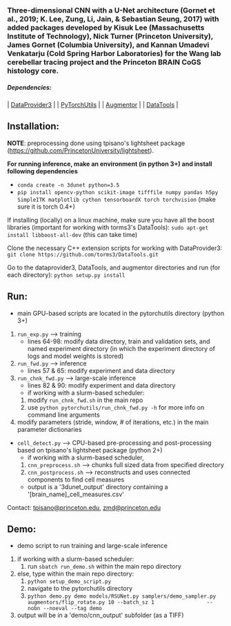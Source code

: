 ### Three-dimensional CNN with a U-Net architecture (Gornet et al., 2019; K. Lee, Zung, Li, Jain, & Sebastian Seung, 2017) with added packages developed by Kisuk Lee (Massachusetts Institute of Technology), Nick Turner (Princeton University), James Gornet (Columbia University), and Kannan Umadevi Venkatarju (Cold Spring Harbor Laboratories) for the Wang lab cerebellar tracing project and the Princeton BRAIN CoGS histology core.

##### *Dependencies:*
| [DataProvider3](https://github.com/torms3/DataProvider3)  | 
| [PyTorchUtils](https://github.com/nicholasturner1/PyTorchUtils)  | 
| [Augmentor](https://github.com/torms3/Augmentor)  | 
| [DataTools](https://github.com/torms3/DataTools)  | 

## Installation:

**NOTE**: preprocessing done using tpisano's lightsheet package (https://github.com/PrincetonUniversity/lightsheet).

**For running inference, make an environment (in python 3+) and install following dependencies**

- `conda create -n 3dunet python=3.5`
- `pip install opencv-python scikit-image tifffile numpy pandas h5py SimpleITK matplotlib cython tensorboardX torch torchvision` (make sure it is torch 0.4+)

If installing (locally) on a linux machine, make sure you have all the boost libraries (important for working with torms3's DataTools):
`sudo apt-get install libboost-all-dev` (this can take time)

Clone the necessary C++ extension scripts for working with DataProvider3:
`git clone https://github.com/torms3/DataTools.git`

Go to the dataprovider3, DataTools, and augmentor directories and run (for each directory):
`python setup.py install`

## Run:
- main GPU-based scripts are located in the pytorchutils directory (python 3+)
1. `run_exp.py` --> training
    - lines 64-98: modify data directory, train and validation sets, and named experiment   	  directory (in which the experiment directory of logs and model weights is stored) 
2. `run_fwd.py` --> inference
    - lines 57 & 65: modify experiment and data directory 
3. `run_chnk_fwd.py` --> large-scale inference
    - lines 82 & 90: modify experiment and data directory 
    - if working with a slurm-based scheduler:
	1. modify `run_chnk_fwd.sh` in the main repo
	2. use `python pytorchutils/run_chnk_fwd.py -h` for more info on command line 		arguments
4. modify parameters (stride, window, # of iterations, etc.) in the main parameter dictionaries
- `cell_detect.py` --> CPU-based pre-processing and post-processing based on tpisano's lightsheet package (python 2+)
    - if working with a slurm-based scheduler, 
	1. `cnn_preprocess.sh` --> chunks full sized data from specified directory  
	2. `cnn_postprocess.sh` --> reconstructs and uses connected components to find cell measures
    - output is a '3dunet_output' directory containing a '[brain_name]_cell_measures.csv'

Contact: tpisano@princeton.edu, zmd@princeton.edu

## Demo:
- demo script to run training and large-scale inference

1. if working with a slurm-based scheduler:
	1. run `sbatch run_demo.sh` within the main repo directory
4. else, type within the main repo directory:
	1. `python setup_demo_script.py`
	2. navigate to the pytorchutils directory
	2. `python demo.py demo models/RSUNet.py samplers/demo_sampler.py augmentors/flip_rotate.py 10 --batch_sz 1 		   		--nobn --noeval --tag demo` 
5. output will be in a 'demo/cnn_output' subfolder (as a TIFF)
